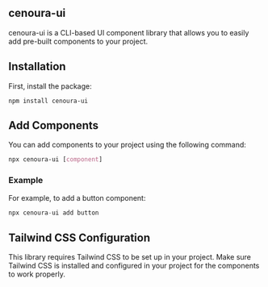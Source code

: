 ## cenoura-ui

cenoura-ui is a CLI-based UI component library that allows you to easily add pre-built components to your project.

## Installation

First, install the package:

```
npm install cenoura-ui
```

## Add Components

You can add components to your project using the following command:

```css
npx cenoura-ui [component]
```

### Example

For example, to add a button component:

```csharp
npx cenoura-ui add button
```

## Tailwind CSS Configuration

This library requires Tailwind CSS to be set up in your project. Make sure Tailwind CSS is installed and configured in your project for the components to work properly.
